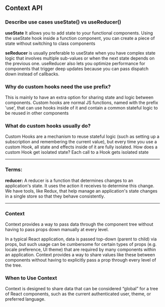 ## Context API

### Describe use cases useState() vs useReducer()
**useState** It allows you to add state to your functional components. Using the useState hook inside a function component, you can create a piece of state without switching to class components

**seReducer** is usually preferable to useState when you have complex state logic that involves multiple sub-values or when the next state depends on the previous one. useReducer also lets you optimize performance for components that trigger deep updates because you can pass dispatch down instead of callbacks.

### Why do custom hooks need the use prefix?
This is mainly to have an extra option for sharing state and logic between components. Custom hooks are normal JS functions, named with the prefix 'use', that can use hooks inside of it and contain a common stateful logic to be reused in other components

### What do custom hooks usually do?
Custom Hooks are a mechanism to reuse stateful logic (such as setting up a subscription and remembering the current value), but every time you use a custom Hook, all state and effects inside of it are fully isolated. How does a custom Hook get isolated state? Each call to a Hook gets isolated state


----------------

### Terms:

**reducer:**
A reducer is a function that determines changes to an application's state. It uses the action it receives to determine this change. We have tools, like Redux, that help manage an application's state changes in a single store so that they behave consistently‏.

-----------------

### Context

Context provides a way to pass data through the component tree without having to pass props down manually at every level.

In a typical React application, data is passed top-down (parent to child) via props, but such usage can be cumbersome for certain types of props (e.g. locale preference, UI theme) that are required by many components within an application. Context provides a way to share values like these between components without having to explicitly pass a prop through every level of the tree.

### When to Use Context

Context is designed to share data that can be considered “global” for a tree of React components, such as the current authenticated user, theme, or preferred language.
